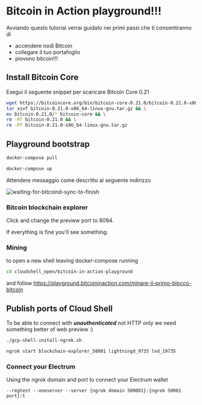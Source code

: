 # Bitcoin in Action playground!!!

Avviando questo tutorial verrai guidato nei primi passi che ti consentiranno di
- accendere nodi Bitcoin
- collegare il tuo portafoglio
- piovono bitcoin!!!

## Install Bitcoin Core

Esegui il seguente snippet per scaricare Bitcoin Core 0.21

```sh
wget https://bitcoincore.org/bin/bitcoin-core-0.21.0/bitcoin-0.21.0-x86_64-linux-gnu.tar.gz && \
tar xzvf bitcoin-0.21.0-x86_64-linux-gnu.tar.gz && \
mv bitcoin-0.21.0/* bitcoin-core && \
rm -Rf bitcoin-0.21.0 && \
rm -Rf bitcoin-0.21.0-x86_64-linux-gnu.tar.gz
```

## Playground bootstrap

```sh
docker-compose pull
```

```sh
docker-compose up
```

Attendere messaggio come descritto al seguente indirizzo

![waiting-for-bitcoind-sync-to-finish](https://github.com/aaglietti-itsrizzoli/bitcoin-in-action-playground/docs/images/waiting-for-bitcoind-sync-to-finish.png "waiting-for-bitcoind-sync-to-finish")


### Bitcoin blockchain explorer

Click <walkthrough-web-preview-icon></walkthrough-web-preview-icon> and change
the preview port to 8094.

If everything is fine you'll see something.

### Mining

<walkthrough-open-cloud-shell-button></walkthrough-open-cloud-shell-button> to
open a new shell leaving docker-compose running

```sh
cd cloudshell_open/bitcoin-in-action-playground
```

and follow
https://playground.bitcoininaction.com/minare-il-primo-blocco-bitcoin

## Publish ports of Cloud Shell

To be able to connect with ***unauthenticated*** not HTTP only we need something better of web
preview :)

```sh
./gcp-shell-install-ngrok.sh
```
```sh
ngrok start blockchain-explorer_50001 lightningd_9735 lnd_19735
```

### Connect your Electrum

Using the ngrok domain and port to connect your Electrum wallet

```terminal
--regtest --oneserver --server {ngrok domain 500001}:{ngrok 50001 port}:t
```

